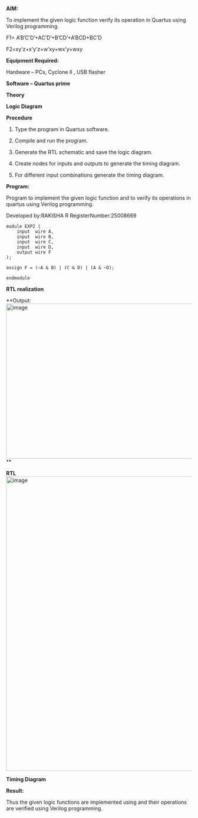 **AIM:**

To implement the given logic function verify its operation in Quartus using Verilog programming.

F1= A’B’C’D’+AC’D’+B’CD’+A’BCD+BC’D 

F2=xy’z+x’y’z+w’xy+wx’y+wxy

**Equipment Required:**

Hardware – PCs, Cyclone II , USB flasher

**Software – Quartus prime**

**Theory**

**Logic Diagram**

**Procedure**

1.	Type the program in Quartus software.

2.	Compile and run the program.

3.	Generate the RTL schematic and save the logic diagram.

4.	Create nodes for inputs and outputs to generate the timing diagram.

5.	For different input combinations generate the timing diagram.


**Program:**

 Program to implement the given logic function and to verify its operations in quartus using Verilog programming. 

Developed by:RAKISHA R
RegisterNumber:25008669
```
module EXP2 (
    input  wire A,
    input  wire B,
    input  wire C,
    input  wire D,
    output wire F
);

assign F = (~A & B) | (C & D) | (A & ~D);

endmodule

```

**RTL realization**

**Output:<img width="813" height="420" alt="image" src="https://github.com/user-attachments/assets/ed52c563-2217-4099-9128-455382bc08d1" />
**

**RTL**
<img width="1231" height="798" alt="image" src="https://github.com/user-attachments/assets/2be6dacd-1c0e-4332-a082-0184f1543f7f" />

**Timing Diagram**


**Result:**

Thus the given logic functions are implemented using and their operations are verified using Verilog programming.

